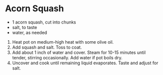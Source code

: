 # Acorn Squash

- 1 acorn squash, cut into chunks
- salt, to taste
- water, as needed

1. Heat pot on medium-high heat with some olive oil.
2. Add squash and salt. Toss to coat.
3. Add about 1 inch of water and cover. Steam for 10-15 minutes until tender, stirring occasionally. Add water if pot boils dry.
4. Uncover and cook until remaining liquid evaporates. Taste and adjust for salt.
